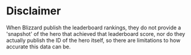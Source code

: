 # Disclaimer

When Blizzard publish the leaderboard rankings, they do not provide a 'snapshot' of the hero that
achieved that leaderboard score, nor do they actually publish the ID of the hero itself, so there
are limitations to how accurate this data can be.
